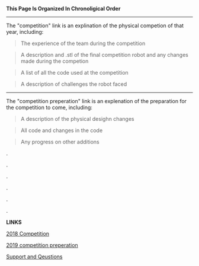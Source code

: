 **This Page Is Organized In Chronoligical Order**

_________________________________________________________________________________________________________________________________________

The "competition" link is an explination of the physical competion of that year, including:

>The experience of the team during the competition

>A description and .stl of the final competition robot and any changes made during the competion

>A list of all the code used at the competition

>A description of challenges the robot faced

_________________________________________________________________________________________________________________________________________

The "competition preperation" link is an explenation of the preparation for the competition to come, including:

>A description of the physical desighn changes

>All code and changes in the code

>Any progress on other additions

.

.

.

.

.

.

**LINKS**

[2018 Competition]()

[2019 competition preperation]()

[Support and Qeustions]()
